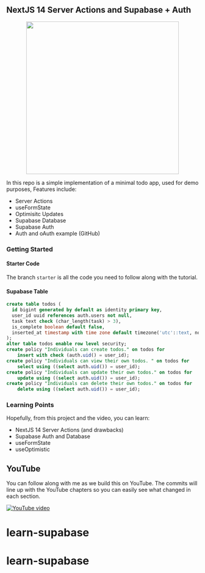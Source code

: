 ## NextJS 14 Server Actions and Supabase + Auth

<p align="center">
 <img src="https://imgur.com/7Rayrls.png" width="400">
</p>

In this repo is a simple implementation of a minimal todo app, used for demo purposes, Features include:

- Server Actions
- useFormState
- Optimisitc Updates
- Supabase Database
- Supabase Auth
- Auth and oAuth example (GitHub)

### Getting Started

#### Starter Code

The branch `starter` is all the code you need to follow along with the tutorial.

#### Supabase Table

```sql
create table todos (
  id bigint generated by default as identity primary key,
  user_id uuid references auth.users not null,
  task text check (char_length(task) > 3),
  is_complete boolean default false,
  inserted_at timestamp with time zone default timezone('utc'::text, now()) not null
);
alter table todos enable row level security;
create policy "Individuals can create todos." on todos for
    insert with check (auth.uid() = user_id);
create policy "Individuals can view their own todos. " on todos for
    select using ((select auth.uid()) = user_id);
create policy "Individuals can update their own todos." on todos for
    update using ((select auth.uid()) = user_id);
create policy "Individuals can delete their own todos." on todos for
    delete using ((select auth.uid()) = user_id);
```

### Learning Points

Hopefully, from this project and the video, you can learn:

- NextJS 14 Server Actions (and drawbacks)
- Supabase Auth and Database
- useFormState
- useOptimistic

## YouTube

You can follow along with me as we build this on YouTube. The commits will line up with the YouTube chapters so you can easily see what changed in each section.

[![YouTube video](https://img.youtube.com/vi/A6-56miVA_0/0.jpg)](<[https://www.youtube.com/watch?v=A6-56miVA_0](https://youtu.be/A6-56miVA_0)>)
# learn-supabase
# learn-supabase
